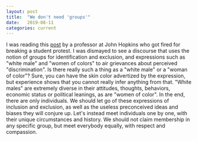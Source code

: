 ```yaml
---
layout: post
title:  "We don't need 'groups'"
date:   2019-08-11
categories: current
---
```

I was reading this <a href="https://www.danielpovey.com/leaving.html">post</a> by a professor at John Hopkins who got fired for breaking a student protest. I was dismayed to see a discourse that uses the notion of groups for identification and exclusion, and expressions such as "white male" and "women of colors" to air grievances about perceived "discrimination". Is there really such a thing as a "white male" or a "woman of color"? Sure, you can have the skin color advertized by the expression, but experience shows that you cannot really infer anything from that. "White males" are extremely diverse in their attitudes, thoughts, behaviors, economic status or political leanings, as are "women of color". In the end, there are only individuals. We should let go of these expressions of inclusion and exclusion, as well as the useless preconceived ideas and biases they will conjure up. Let's instead meet individuals one by one, with their unique circumstances and history. We should not claim membership in any specific group, but meet everybody equally, with respect and compassion. 
